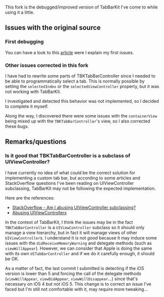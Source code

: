 This fork is the debugged/improved version of TabBarKit I've come to while using it a little.

## Issues with the original source

### First debugging

You can have a look to this [article](http://www.softr.li/blog/2012/05/10/debugging-tabbarkit-a-barebones-kit-for-custom-tab-bar-on-ios/) were I explain my first issues.

### Other issues corrected in this fork

I have had to rewrite some parts of TBKTabBarController since I needed to be able to programmatically select a tab. This is normally possible by setting the `selectedIndex` or the `selectedViewController` property, but it was not working with TabBarKit.

I investigated and detected this behavior was not implemented, so I decided to complete it myself.

Along the way, I discovered there were some issues with the `containerView` being mixed up with the `TBKTabBarController`'s view, so I also corrected these bugs.

## Remarks/questions

### Is it good that TBKTabBarController is a subclass of UIViewController?

I have currently no idea of what could be the correct solution for implementing a custom tab bar, but according to some articles and StackOverflow questions I've been reading on UIViewController subclassing, TabBarKit may not be following the expected implementation.

Here are the references:

- [StackOverflow - Am I abusing UIViewController subclassing?](http://stackoverflow.com/questions/5691226/am-i-abusing-uiviewcontroller-subclassing/5691708#comment-6507338)
- [Abusing UIViewControllers](http://blog.carbonfive.com/2011/03/09/abusing-uiviewcontrollers/)

In the context of TabBarKit, I think the issues may be in the fact `TBKTabBarController` is a `UIViewController` subclass so it should only manage a view hierarchy, but in fact it will manage views of other `UIViewController`s. I understand it is not _good_ because it may induce some issues with the `didReceiveMemoryWarning` and delegate methods (such as `viewWillAppear`). However, we can consider that Apple is doing the same with its own `UITabBarController` and if we do it carefully enough, it should be OK.

As a matter of fact, the last commit I submitted is detecting if the iOS version is lower than 5 and forcing the call of the delegate methods (`viewWillAppear`, `viewDidAppear`, `viewWillDisappear`...) since that's necessary on iOS 4 but not iOS 5. This change is to correct an issue I've faced but I'm still not comfortable with it, may require more tweaking...